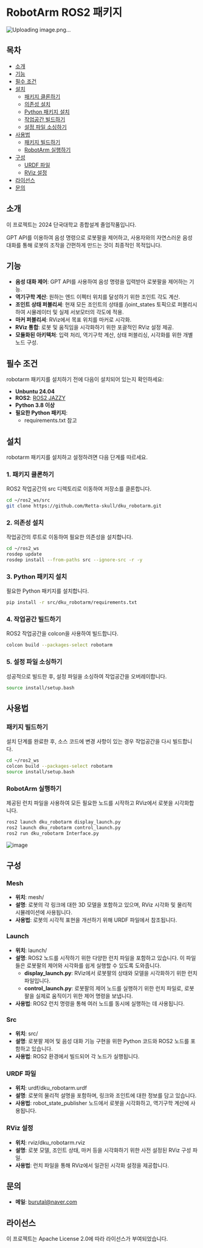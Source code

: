 # RobotArm ROS2 패키지
![Uploading image.png…]()

## 목차

- [소개](#소개)
- [기능](#기능)
- [필수 조건](#필수-조건)
- [설치](#설치)
  - [패키지 클론하기](#1-패키지-클론하기)
  - [의존성 설치](#2-의존성-설치)
  - [Python 패키지 설치](#3-python-패키지-설치)
  - [작업공간 빌드하기](#4-작업공간-빌드하기)
  - [설정 파일 소싱하기](#5-설정-파일-소싱하기)
- [사용법](#사용법)
  - [패키지 빌드하기](#패키지-빌드하기)
  - [RobotArm 실행하기](#robotarm-실행하기)
- [구성](#구성)
  - [URDF 파일](#urdf-파일)
  - [RViz 설정](#rviz-설정)
- [라이선스](#라이선스)
- [문의](#문의)

## 소개

이 프로젝트는 2024 단국대학교 종합설계 졸업작품입니다.

GPT API를 이용하여 음성 명령으로 로봇팔을 제어하고, 사용자와의 자연스러운 음성 대화를 통해 로봇의 조작을 간편하게 만드는 것이 최종적인 목적입니다.

## 기능

- **음성 대화 제어**: GPT API를 사용하여 음성 명령을 입력받아 로봇팔을 제어하는 기능.
- **역기구학 계산**: 원하는 엔드 이펙터 위치를 달성하기 위한 조인트 각도 계산.
- **조인트 상태 퍼블리셔**: 현재 모든 조인트의 상태를 /joint_states 토픽으로 퍼블리시하여 시뮬레이터 및 실제 서보모터의 각도에 적용.
- **마커 퍼블리셔**: RViz에서 목표 위치를 마커로 시각화.
- **RViz 통합**: 로봇 및 움직임을 시각화하기 위한 포괄적인 RViz 설정 제공.
- **모듈화된 아키텍처**: 입력 처리, 역기구학 계산, 상태 퍼블리싱, 시각화를 위한 개별 노드 구성.

## 필수 조건

robotarm 패키지를 설치하기 전에 다음이 설치되어 있는지 확인하세요:

- **Unbuntu 24.04**
- **ROS2**: [ROS2 JAZZY](https://docs.ros.org/en/jazzy/)
- **Python 3.8 이상**
- **필요한 Python 패키지**:
  - requirements.txt 참고
    
## 설치

robotarm 패키지를 설치하고 설정하려면 다음 단계를 따르세요.

### 1. 패키지 클론하기

ROS2 작업공간의 src 디렉토리로 이동하여 저장소를 클론합니다.

```bash
cd ~/ros2_ws/src
git clone https://github.com/Retta-skull/dku_robotarm.git
```

### 2. 의존성 설치
작업공간의 루트로 이동하여 필요한 의존성을 설치합니다.

```bash
cd ~/ros2_ws
rosdep update
rosdep install --from-paths src --ignore-src -r -y
```

### 3. Python 패키지 설치
필요한 Python 패키지를 설치합니다. 

```bash
pip install -r src/dku_robotarm/requirements.txt
```

### 4. 작업공간 빌드하기
ROS2 작업공간을 colcon을 사용하여 빌드합니다.

```bash
colcon build --packages-select robotarm
```

### 5. 설정 파일 소싱하기
성공적으로 빌드한 후, 설정 파일을 소싱하여 작업공간을 오버레이합니다.

```bash
source install/setup.bash
```

## 사용법

### 패키지 빌드하기
설치 단계를 완료한 후, 소스 코드에 변경 사항이 있는 경우 작업공간을 다시 빌드합니다.

```bash
cd ~/ros2_ws
colcon build --packages-select robotarm
source install/setup.bash
```

### RobotArm 실행하기
제공된 런치 파일을 사용하여 모든 필요한 노드를 시작하고 RViz에서 로봇을 시각화합니다.

```bash
ros2 launch dku_robotarm display_launch.py
ros2 launch dku_robotarm control_launch.py
ros2 run dku_robotarm Interface.py
```

![image](https://github.com/user-attachments/assets/8818d1a9-366c-4d31-9cab-e2768513642d)


## 구성

### Mesh

- **위치**: mesh/
- **설명**: 로봇의 각 링크에 대한 3D 모델을 포함하고 있으며, RViz 시각화 및 물리적 시뮬레이션에 사용됩니다.
- **사용법**: 로봇의 시각적 표현을 개선하기 위해 URDF 파일에서 참조됩니다.

### Launch

- **위치**: launch/
- **설명**: ROS2 노드를 시작하기 위한 다양한 런치 파일을 포함하고 있습니다. 이 파일들은 로봇팔의 제어와 시각화를 쉽게 실행할 수 있도록 도와줍니다.
  - **display_launch.py**: RViz에서 로봇팔의 상태와 모델을 시각화하기 위한 런치 파일입니다.
  - **control_launch.py**: 로봇팔의 제어 노드를 실행하기 위한 런치 파일로, 로봇팔을 실제로 움직이기 위한 제어 명령을 보냅니다.
- **사용법**: ROS2 런치 명령을 통해 여러 노드를 동시에 실행하는 데 사용됩니다.

### Src

- **위치**: src/
- **설명**: 로봇팔 제어 및 음성 대화 기능 구현을 위한 Python 코드와 ROS2 노드를 포함하고 있습니다.
- **사용법**: ROS2 환경에서 빌드되어 각 노드가 실행됩니다.

### URDF 파일

- **위치**: urdf/dku_robotarm.urdf
- **설명**: 로봇의 물리적 설명을 포함하며, 링크와 조인트에 대한 정보를 담고 있습니다.
- **사용법**: robot_state_publisher 노드에서 로봇을 시각화하고, 역기구학 계산에 사용됩니다.

### RViz 설정

- **위치**: rviz/dku_robotarm.rviz
- **설명**: 로봇 모델, 조인트 상태, 마커 등을 시각화하기 위한 사전 설정된 RViz 구성 파일.
- **사용법**: 런치 파일을 통해 RViz에서 일관된 시각화 설정을 제공합니다.

## 문의

- **메일**: burutal@naver.com

## 라이선스

이 프로젝트는 Apache License 2.0에 따라 라이선스가 부여되었습니다.
